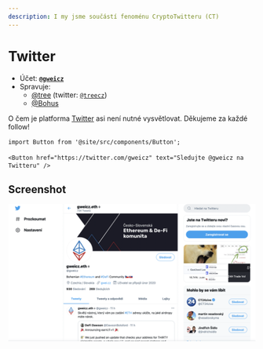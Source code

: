 ```yaml
---
description: I my jsme součástí fenoménu CryptoTwitteru (CT)
---
```


# Twitter

* Účet: [**`@gweicz`**](https://twitter.com/gweicz)
* Spravuje:
  * [@tree](https://forum.gwei.cz/u/tree) (twitter: [`@treecz`](https://twitter.com/treecz))
  * [@Bohus](https://forum.gwei.cz/u/bohus)

O čem je platforma [Twitter](https://twitter.com/) asi není nutné vysvětlovat. Děkujeme za každé follow!

```mdx-code-block
import Button from '@site/src/components/Button';

<Button href="https://twitter.com/gweicz" text="Sledujte @gweicz na Twitteru" />
```

## Screenshot

[![Náš profil na Twitteru](../.gitbook/assets/twitter-screenshot.png)](https://twitter.com/gweicz)
